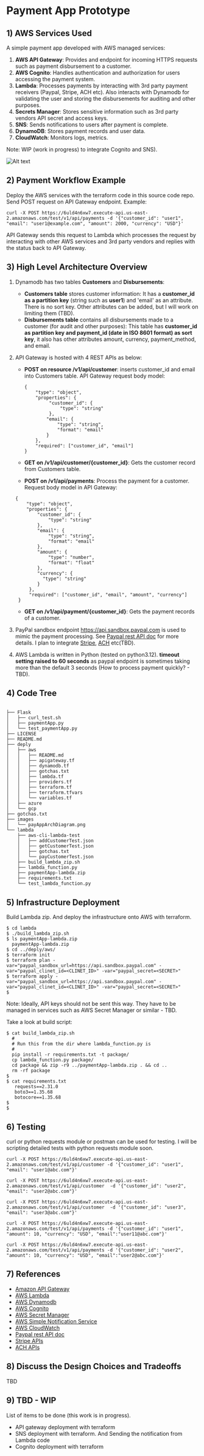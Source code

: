 # Payment App Prototype

## 1) AWS Services Used

A simple payment app developed with AWS managed services:

1) **AWS API Gateway**: Provides and endpoint for incoming HTTPS requests such as payment disbursement to a customer.
2) **AWS Cognito**: Handles authentication and authorization for users accessing the payment system.
3) **Lambda**: Processes payments by interacting with 3rd party payment receivers (Paypal, Stripe, ACH etc). Also interacts with Dynamodb for validating the user and storing the disbursements for auditing and other purposes. 
4) **Secrets Manager**: Stores sensitive information such as 3rd party vendors API secret and access keys.
5) **SNS**: Sends notifications to users after payment is complete.
6) **DynamoDB**: Stores payment records and user data.
7) **CloudWatch**: Monitors logs, metrics.

Note: WIP (work in progress) to integrate Cognito and SNS).


![Alt text](images/payAppArchDiag.png?raw=true "Architecture Digram")


## 2) Payment Workflow Example

Deploy the AWS services with the terraform code in this source code repo. Send POST request on API Gateway endpoint. Example:

```
curl -X POST https://6uld4n6xw7.execute-api.us-east-2.amazonaws.com/test/v1/api/payments -d '{"customer_id": "user1", "email": "user1@example.com", "amount": 2000, "currency": "USD"}'

```
API Gateway sends this request to Lambda which processes the request by interacting with other AWS services and 3rd party vendors and replies with the status back to API Gateway.


## 3) High Level Architecture Overview

1) Dynamodb has two tables **Customers** and **Disbursements**:
     * **Customers table** stores customer information: It has a **customer_id as a partition key** (string such as **user1**) and 'email' as an attribute. There is no sort key. Other attributes can be added, but I will work on limiting them (TBD).
     * **Disbursements table** contains all disbursements made to a customer (for audit and other purposes): This table has **customer_id as partition key and payment_id (date in ISO 8601 format) as sort key**, it also has other attributes amount, currency, payment_method, and email.

2) API Gateway is hosted with 4 REST APIs as below:
    * **POST on resource /v1/api/customer**: inserts customer_id and email into Customers table. API Gateway request body model:
      ```
      { 
          "type": "object",
          "properties": {
               "customer_id": {
                   "type": "string"
               },
              "email": {
                  "type": "string",
                  "format": "email"
              }
          },
          "required": ["customer_id", "email"]
      }
      ```
      
    * **GET on /v1/api/customer/{customer_id}**: Gets the customer record from Customers table.
      
    * **POST on /v1/api/payments**: Process the payment for a customer. Request body model in API Gateway:
     ```
     {
         "type": "object",
         "properties": {
             "customer_id": {
                 "type": "string"
             },
             "email": {
                 "type": "string",
                 "format": "email"
             },
             "amount": {
                 "type": "number",
                 "format": "float"
             },
             "currency": {
               "type": "string"
             }
          },
          "required": ["customer_id", "email", "amount", "currency"]
      }
     ```

    * **GET on /v1/api/payment/{customer_id}**: Gets the payment records of a customer.

3) PayPal sandbox endpoint https://api.sandbox.paypal.com is used to mimic the payment processing. See [Paypal rest API doc](https://developer.paypal.com/api/rest) for more details. I plan to integrate [Stripe](https://docs.stripe.com/api), [ACH](https://achbanking.com/apiDoc) etc(TBD).
   
4)  AWS Lambda is written in Python (tested on python3.12). **timeout setting raised to 60 seconds** as paypal endpoint is sometimes taking more than the default 3 seconds (How to process payment quickly? - TBD).


## 4) Code Tree

```

├── Flask
│   ├── curl_test.sh
│   ├── paymentApp.py
│   └── test_paymentApp.py
├── LICENSE
├── README.md
├── deply
│   ├── aws
│   │   ├── README.md
│   │   ├── apigateway.tf
│   │   ├── dynamodb.tf
│   │   ├── gotchas.txt
│   │   ├── lambda.tf
│   │   ├── providers.tf
│   │   ├── terraform.tf
│   │   ├── terraform.tfvars
│   │   └── variables.tf
│   ├── azure
│   └── gcp
├── gotchas.txt
├── images
│   └── payAppArchDiagram.png
└── lambda
    ├── aws-cli-lambda-test
    │   ├── addCustomerTest.json
    │   ├── getCustomerTest.json
    │   ├── gotchas.txt
    │   └── payCustomerTest.json
    ├── build_lambda_zip.sh
    ├── lambda_function.py
    ├── paymentApp-lambda.zip
    ├── requirements.txt
    └── test_lambda_function.py

```

## 5) Infrastructure Deployment

Build Lambda zip. And deploy the infrastructure onto AWS with terraform.

```
$ cd lambda
$ ./build_lambda_zip.sh 
$ ls paymentApp-lambda.zip 
  paymentApp-lambda.zip
$ cd ../deply/aws/
$ terraform init
$ terraform plan -var="paypal_sandbox_url=https://api.sandbox.paypal.com" -var="paypal_clinet_id=<CLINET_ID>" -var="paypal_secret=<SECRET>"
$ terraform apply -var="paypal_sandbox_url=https://api.sandbox.paypal.com" -var="paypal_clinet_id=<CLINET_ID>" -var="paypal_secret=<SECRET>"
$
```
Note: Ideally, API keys should not be sent this way. They have to be managed in services such as AWS Secret Manager or similar - TBD.

Take a look at build script:
```
$ cat build_lambda_zip.sh  
  #
  # Run this from the dir where lambda_function.py is
  #
  pip install -r requirements.txt -t package/
  cp lambda_function.py package/
  cd package && zip -r9 ../paymentApp-lambda.zip . && cd ..
  rm -rf package
$
$ cat requirements.txt 
   requests==2.31.0
   boto3==1.35.68
   botocore==1.35.68
$
$
```

## 6) Testing

curl or python requests module or postman can be used for testing. I will be scripting detailed tests with python requests module soon.

```
curl -X POST https://6uld4n6xw7.execute-api.us-east-2.amazonaws.com/test/v1/api/customer -d '{"customer_id": "user1", "email": "user1@abc.com"}'

curl -X POST https://6uld4n6xw7.execute-api.us-east-2.amazonaws.com/test/v1/api/customer  -d '{"customer_id": "user2", "email": "user2@abc.com"}'

curl -X POST https://6uld4n6xw7.execute-api.us-east-2.amazonaws.com/test/v1/api/customer  -d '{"customer_id": "user3", "email": "user3@abc.com"}'

curl -X POST https://6uld4n6xw7.execute-api.us-east-2.amazonaws.com/test/v1/api/payments -d '{"customer_id": "user1", "amount": 10, "currency": "USD", "email":"user11@abc.com"}'

curl -X POST https://6uld4n6xw7.execute-api.us-east-2.amazonaws.com/test/v1/api/payments -d '{"customer_id": "user2", "amount": 10, "currency": "USD", "email":"user2@abc.com"}'
```

## 7) References
* [Amazon API Gateway](https://docs.aws.amazon.com/apigateway/latest/developerguide/welcome.html)
* [AWS Lambda](https://docs.aws.amazon.com/lambda/latest/dg/welcome.html)
* [AWS Dynamodb](https://docs.aws.amazon.com/amazondynamodb/latest/developerguide/Introduction.html)
* [AWS Cognito](https://docs.aws.amazon.com/cognito/latest/developerguide/what-is-amazon-cognito.html)
* [AWS Secret Manager](https://docs.aws.amazon.com/secretsmanager/latest/userguide/intro.html)
* [AWS Simple Notification Service](https://docs.aws.amazon.com/sns/latest/dg/welcome.html)
* [AWS CloudWatch](https://docs.aws.amazon.com/AmazonCloudWatch/latest/monitoring/WhatIsCloudWatch.html)
* [Paypal rest API doc](https://developer.paypal.com/api/rest)
* [Stripe APIs](https://docs.stripe.com/api)
* [ACH APIs ](https://achbanking.com/apiDoc)

## 8) Discuss the Design Choices and Tradeoffs 
TBD

## 9) TBD - WIP
 List of items to be done (this work is in progress).
 * API gateway deployment with terraform
 * SNS deployment with terraform. And Sending the notification from Lambda code
 * Cognito deployment with terraform
